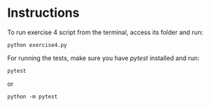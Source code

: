 # Instructions

To run exercise 4 script from the terminal, access its folder and run:
```
python exercise4.py
```

For running the tests, make sure you have *pytest* installed and run:
```
pytest
```
or

```
python -m pytest
```